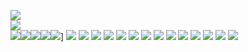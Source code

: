 
![](https://image.gamechosun.co.kr/wlwl_upload/dataroom/common/2020/08/05/459505_1596604245.jpg)  
![](https://1.bp.blogspot.com/-UWwrjMePosI/XyoWBjXaOhI/AAAAAAAETPI/S1tmUtjrNSYje2LIv_RhKAjXAcckTqrRQCLcBGAsYHQ/s1600/1_03.jpg)  
![](https://2.bp.blogspot.com/-P4j8VvZZ1Fo/XyoWBhvIXpI/AAAAAAAETPQ/9IN779eSIIgASjHgonGepOFmDJQrp3NQwCLcBGAsYHQ/s1600/1_04.jpg)![](https://2.bp.blogspot.com/-zF8g8cbnjGo/XyoWCEtWroI/AAAAAAAETPU/bAQhyYUIFwgBp1fjJnHXUVe0rE4KWWKKACLcBGAsYHQ/s1600/1_05.jpg)![](https://1.bp.blogspot.com/-X0Wllw769x8/XyoWCdXusmI/AAAAAAAETPY/fYPSREovtYY_72kl6k1HPWkfqPzOamDfACLcBGAsYHQ/s1600/1_06.jpg)![](https://2.bp.blogspot.com/-PbR37Nq0A3Q/XyoWChzuXeI/AAAAAAAETPc/O9mmIn8jswMgzHBdOQiyYwQ6AHHP3eAnwCLcBGAsYHQ/s1600/1_07.jpg)![](https://1.bp.blogspot.com/-4B9crto2r9s/XyoWCyEZcrI/AAAAAAAETPg/Og30UY59XQoU29WYB-SDybYwcaBPypxSACLcBGAsYHQ/s1600/1_08.jpg)]
![](https://2.bp.blogspot.com/-e8Tiu735fpM/XyoWDbF6d2I/AAAAAAAETPo/PA0QxURMdV4O0MVHTjpBM8B7XGwyYyUVQCLcBGAsYHQ/s1600/1_09.jpg)
![](https://4.bp.blogspot.com/-DAAwdQv5UF4/XyoWDa_qNXI/AAAAAAAETPk/FoM3XC1ZCuInkZR73MngHvLCWc2dM4KlACLcBGAsYHQ/s1600/1_10.jpg)
![](https://1.bp.blogspot.com/-Paj4ae088iE/XyoWDja1UtI/AAAAAAAETPs/A5TV7Ag5yikCORYGkZBlKsUQUP6q8PQfgCLcBGAsYHQ/s1600/1_11.jpg)
![](https://4.bp.blogspot.com/-y_4-EX0ug8w/XyoWD0yqgbI/AAAAAAAETPw/ezKmd151nScYKwk-_FifFjlLvjgqhKBcACLcBGAsYHQ/s1600/1_12.jpg)
![](https://3.bp.blogspot.com/-V39GX3Yk9Sg/XyoWENmUeRI/AAAAAAAETP0/ogzLnY4gPSMmTbFPrOQLBaHsn-ymYbgEwCLcBGAsYHQ/s1600/1_13.jpg)
![](https://2.bp.blogspot.com/-02NLwk7SXYM/XyoWEcUD1hI/AAAAAAAETP4/isLwh6ocLfIWpzUKqO7KI2Riw3CZt3IHwCLcBGAsYHQ/s1600/1_14.jpg)
![](https://1.bp.blogspot.com/-dn774OZiFEU/XyoWEmcZQII/AAAAAAAETP8/-76x4q5zDBE8Th_TcjMX7SswjyBa8LUJQCLcBGAsYHQ/s1600/1_15.jpg)
![](https://1.bp.blogspot.com/-RNbBlyG2VNU/XyoWEwo20LI/AAAAAAAETQA/3TLYgWNFwkMwplffPk-u5rjM1rptff5XgCLcBGAsYHQ/s1600/1_16.jpg)
![](https://3.bp.blogspot.com/-SW_uNX5uWdA/XyoWFJJgJcI/AAAAAAAETQE/3j9bH2-elpQ08VoGa8LVg6fBMZQNQd3ewCLcBGAsYHQ/s1600/1_17.jpg)
![](https://3.bp.blogspot.com/-HHz-_iunI4Y/XyoWFS7wI7I/AAAAAAAETQI/mLsPjiEgHFID6Af4glxSXsRZ5JPbe7dIwCLcBGAsYHQ/s1600/1_18.jpg)
![](https://2.bp.blogspot.com/-my7CCIa5fe4/XyoWFhjQbRI/AAAAAAAETQM/pdG7UGNWUWwigUAn6GSULzAX6_w3WstXgCLcBGAsYHQ/s1600/1_19.jpg)
![](https://4.bp.blogspot.com/-KDHqCz38dsA/XyoWF_XzKzI/AAAAAAAETQQ/c6rzS6LWppgyMVXXZkJMgnjL8qqb2b11wCLcBGAsYHQ/s1600/1_20.jpg)
![](https://3.bp.blogspot.com/-7FMRsy-ehcY/XyoWGJfTjBI/AAAAAAAETQU/2Bq1n-WJx2YC1NE4sPewHAzlGoQ77BFIACLcBGAsYHQ/s1600/1_21.jpg)
![](https://3.bp.blogspot.com/-AhbE1BjjGG8/XyoWGZr9xYI/AAAAAAAETQY/A3e3ANyG5HUiiPAWLAzY_mmUSZPZjE3JgCLcBGAsYHQ/s1600/1_22.jpg)